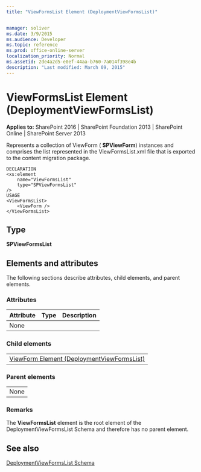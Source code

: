 ```yaml
---
title: "ViewFormsList Element (DeploymentViewFormsList)"


manager: soliver
ms.date: 3/9/2015
ms.audience: Developer
ms.topic: reference
ms.prod: office-online-server
localization_priority: Normal
ms.assetid: 2de4a2d5-e0ef-44aa-b760-7a014f398e4b
description: "Last modified: March 09, 2015"
---
```


# ViewFormsList Element (DeploymentViewFormsList)

 
  
 **Applies to:** SharePoint 2016 | SharePoint Foundation 2013 | SharePoint Online | SharePoint Server 2013
  
Represents a collection of ViewForm ( **SPViewForm**) instances and comprises the list represented in the ViewFormsList.xml file that is exported to the content migration package.
  
```
DECLARATION
<xs:element 
    name="ViewFormsList" 
    type="SPViewFormsList" 
/>
USAGE
<ViewFormsList>
    <ViewForm />
</ViewFormsList>

```

## Type

 **SPViewFormsList**
  
## Elements and attributes

The following sections describe attributes, child elements, and parent elements.

### Attributes

|**Attribute**|**Type**|**Description**|
|:-----|:-----|:-----|
|None  <br/> |||
   
### Child elements

||
|:-----|
|[ViewForm Element (DeploymentViewFormsList)](viewform-element-deploymentviewformslist.md)|
   
### Parent elements

||
|:-----|
|None |
   
### Remarks

The **ViewFormsList** element is the root element of the DeploymentViewFormsList Schema and therefore has no parent element. 
  
## See also



[DeploymentViewFormsList Schema](deploymentviewformslist-schema.md)

